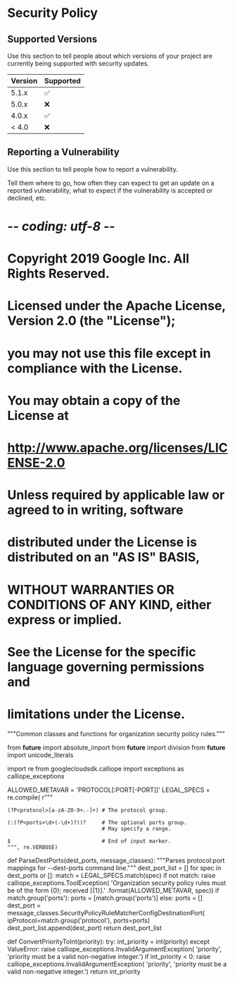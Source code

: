 # Security Policy

## Supported Versions

Use this section to tell people about which versions of your project are
currently being supported with security updates.

| Version | Supported          |
| ------- | ------------------ |
| 5.1.x   | :white_check_mark: |
| 5.0.x   | :x:                |
| 4.0.x   | :white_check_mark: |
| < 4.0   | :x:                |

## Reporting a Vulnerability

Use this section to tell people how to report a vulnerability.

Tell them where to go, how often they can expect to get an update on a
reported vulnerability, what to expect if the vulnerability is accepted or
declined, etc.
# -*- coding: utf-8 -*- #
# Copyright 2019 Google Inc. All Rights Reserved.
#
# Licensed under the Apache License, Version 2.0 (the "License");
# you may not use this file except in compliance with the License.
# You may obtain a copy of the License at
#
#    http://www.apache.org/licenses/LICENSE-2.0
#
# Unless required by applicable law or agreed to in writing, software
# distributed under the License is distributed on an "AS IS" BASIS,
# WITHOUT WARRANTIES OR CONDITIONS OF ANY KIND, either express or implied.
# See the License for the specific language governing permissions and
# limitations under the License.
"""Common classes and functions for organization security policy rules."""

from __future__ import absolute_import
from __future__ import division
from __future__ import unicode_literals

import re
from googlecloudsdk.calliope import exceptions as calliope_exceptions

ALLOWED_METAVAR = 'PROTOCOL[:PORT[-PORT]]'
LEGAL_SPECS = re.compile(
    r"""

    (?P<protocol>[a-zA-Z0-9+.-]+) # The protocol group.

    (:(?P<ports>\d+(-\d+)?))?     # The optional ports group.
                                  # May specify a range.

    $                             # End of input marker.
    """, re.VERBOSE)


def ParseDestPorts(dest_ports, message_classes):
  """Parses protocol:port mappings for --dest-ports command line."""
  dest_port_list = []
  for spec in dest_ports or []:
    match = LEGAL_SPECS.match(spec)
    if not match:
      raise calliope_exceptions.ToolException(
          'Organization security policy rules must be of the form {0}; received [{1}].'
          .format(ALLOWED_METAVAR, spec))
    if match.group('ports'):
      ports = [match.group('ports')]
    else:
      ports = []
    dest_port = message_classes.SecurityPolicyRuleMatcherConfigDestinationPort(
        ipProtocol=match.group('protocol'), ports=ports)
    dest_port_list.append(dest_port)
  return dest_port_list


def ConvertPriorityToInt(priority):
  try:
    int_priority = int(priority)
  except ValueError:
    raise calliope_exceptions.InvalidArgumentException(
        'priority', 'priority must be a valid non-negative integer.')
  if int_priority < 0:
    raise calliope_exceptions.InvalidArgumentException(
        'priority', 'priority must be a valid non-negative integer.')
  return int_priority
